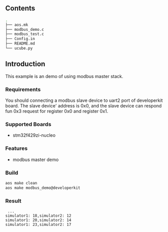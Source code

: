 ## Contents

```sh
.
├── aos.mk
├── modbus_demo.c
├── modbus_test.c
├── Config.in
├── README.md
└── ucube.py
```

## Introduction

This example is an demo of using modbus master stack.

### Requirements

You should connecting a modbus slave device to uart2 port of developerkit board. The slave device' address is 0x0, and the slave device can respond fun 0x3 request for register 0x0 and register 0x1.

### Supported Boards

- stm32f429zi-nucleo

### Features

* modbus master demo

### Build

```sh
aos make clean
aos make modbus_demo@developerkit
```

### Result
```
 ...
simulator1: 18,simulator2: 12
simulator1: 20,simulator2: 14
simulator1: 23,simulator2: 17
```